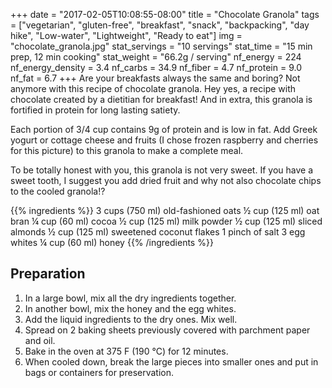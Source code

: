 +++
date = "2017-02-05T10:08:55-08:00"
title = "Chocolate Granola"
tags = ["vegetarian", "gluten-free", "breakfast", "snack", "backpacking", "day hike", "Low-water", "Lightweight", "Ready to eat"]
img = "chocolate_granola.jpg"
stat_servings = "10 servings"
stat_time = "15 min prep, 12 min cooking"
stat_weight = "66.2g / serving"
nf_energy = 224
nf_energy_density = 3.4
nf_carbs = 34.9
nf_fiber = 4.7
nf_protein = 9.0
nf_fat = 6.7
+++
Are your breakfasts always the same and boring? Not anymore with this recipe of chocolate granola. Hey yes, a recipe with chocolate created by a dietitian for breakfast! And in extra, this granola is fortified in protein for long lasting satiety.


Each portion of 3/4 cup contains 9g of protein and is low in fat. Add Greek yogurt or cottage cheese and fruits (I chose frozen raspberry and cherries for this picture) to this granola to make a complete meal.


To be totally honest with you, this granola is not very sweet. If you have a sweet tooth, I suggest you add dried fruit and why not also chocolate chips to the cooled granola!?

{{% ingredients %}}
3 cups (750 ml) old-fashioned oats
½ cup (125 ml) oat bran
¼ cup (60 ml) cocoa
½ cup (125 ml) milk powder
½ cup (125 ml) sliced almonds
½ cup (125 ml) sweetened coconut flakes
1 pinch of salt
3 egg whites
¼ cup (60 ml) honey
{{% /ingredients %}}

## Preparation
1. In a large bowl, mix all the dry ingredients together. 
1. In another bowl, mix the honey and the egg whites. 
1. Add the liquid ingredients to the dry ones. Mix well. 
1. Spread on 2 baking sheets previously covered with parchment paper and oil. 
1. Bake in the oven at 375 F (190 °C) for 12 minutes. 
1. When cooled down, break the large pieces into smaller ones and put in bags or containers for preservation.


